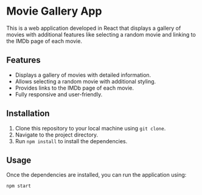 # Movie Gallery App

This is a web application developed in React that displays a gallery of movies with additional features like selecting a random movie and linking to the IMDb page of each movie.

## Features

- Displays a gallery of movies with detailed information.
- Allows selecting a random movie with additional styling.
- Provides links to the IMDb page of each movie.
- Fully responsive and user-friendly.

## Installation

1. Clone this repository to your local machine using `git clone`.
2. Navigate to the project directory.
3. Run `npm install` to install the dependencies.

## Usage

Once the dependencies are installed, you can run the application using:

```bash
npm start
